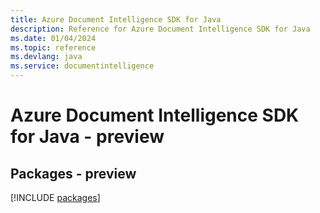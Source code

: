 ```yaml
---
title: Azure Document Intelligence SDK for Java
description: Reference for Azure Document Intelligence SDK for Java
ms.date: 01/04/2024
ms.topic: reference
ms.devlang: java
ms.service: documentintelligence
---
```

# Azure Document Intelligence SDK for Java - preview
## Packages - preview
[!INCLUDE [packages](document-intelligence-index.md)]